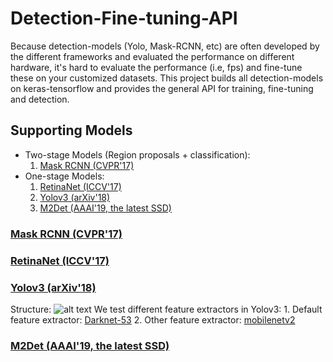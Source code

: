 # Detection-Fine-tuning-API
Because detection-models (Yolo, Mask-RCNN, etc) are often developed by the different frameworks and evaluated the performance on different hardware, it's hard to evaluate the performance (i.e, fps) and fine-tune these on your customized datasets. This project builds all detection-models on keras-tensorflow and provides the general API for training, fine-tuning and detection. 
## Supporting Models
* Two-stage Models (Region proposals + classification):
    1. [Mask RCNN (CVPR'17)](https://arxiv.org/abs/1703.06870)
* One-stage Models:
    1. [RetinaNet (ICCV'17)](https://arxiv.org/abs/1708.02002)
    2. [Yolov3 (arXiv'18)](https://arxiv.org/abs/1804.02767)
    3. [M2Det (AAAI'19, the latest SSD)](https://arxiv.org/abs/1811.04533)
### [Mask RCNN (CVPR'17)](https://arxiv.org/abs/1703.06870)
### [RetinaNet (ICCV'17)](https://arxiv.org/abs/1708.02002)
### [Yolov3 (arXiv'18)](https://arxiv.org/abs/1804.02767)
Structure: 
![alt text](https://github.com/jacksonly/Detection-Fine-tuning-API/Images/yolov3.png)
We test different feature extractors in Yolov3:
    1. Default feature extractor: [Darknet-53](https://github.com/qqwweee/keras-yolo3)
    2. Other feature extractor: [mobilenetv2](https://github.com/fsx950223/mobilenetv2-yolov3)
### [M2Det (AAAI'19, the latest SSD)](https://arxiv.org/abs/1811.04533)